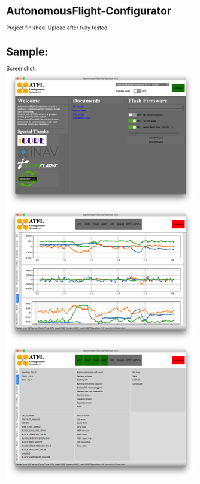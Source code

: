 # AutonomousFlight-Configurator  

Project finished. Upload after fully tested.

# Sample:  
Screenshot:
![alt text](https://github.com/liutairan/AutonomousFlight-Configurator/blob/master/Pictures/Snip20180901_17.png "Sample image")  
![alt text](https://github.com/liutairan/AutonomousFlight-Configurator/blob/master/Pictures/Snip20180917_1.png "Sample image")  
![alt text](https://github.com/liutairan/AutonomousFlight-Configurator/blob/master/Pictures/Snip20180917_5.png "Sample image")
